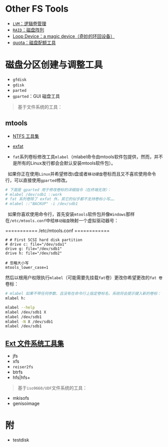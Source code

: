 # Other FS Tools

+ [`LVM`：逻辑卷管理](fs_tools/lvm.md)
+ [`RAID`：磁盘阵列](fs_tools/raid.md)
+ [Loop Device：a magic device（奇妙的环回设备）](fs_tools/loopback.md)
+ [quota：磁盘配额工具](fs_tools/quota.md)

# 磁盘分区创建与调整工具

+ `gfdisk`
+ `gdisk`
+ `parted`
+ `gparted`：GUI 磁盘工具

>  基于文件系统的工具：
## mtools

+ [NTFS 工具集](fs_tools/ntfs-utils.md)
+ [exfat](fs_tools/exfat_utils.md)

+ `fat`系列卷标修改工具`mlabel`（mlabel命令由mtools软件包提供，然而，并不是所有的Linux发行都会会默认安装mtools软件包）。

&nbsp;&nbsp;如果你正在使用`Linux`并希望修改`U`盘或者`移动硬盘`卷标而且又不喜欢使用命令行，可以直接使用`gparted`修改。

```Bash
# 下面是 gparted 用于修改卷标的详细指令（在终端无效）：
# mlabel /dev/sdb1 ::work
# fat 系列卷除了 exfat 外，其它的似乎都不支持卷标小写……
# mlabel ::"BACKUP" -i /dev/sdb1
```

&nbsp;&nbsp;如果你喜欢使用命令行，首先安装`mtools`软件包并像`Windows`那样在`/etc/mtools.conf`中给`移动磁盘`映射一个虚拟驱动器号：

=========== /etc/mtools.conf ============

```config
# # First SCSI hard disk partition
# drive c: file="/dev/sda1"
drive g: file="/dev/sdb1"
drive h: file="/dev/sdb2"

# 忽略大小写
mtools_lower_case=1
```

然后以根用户权限执行`mlabel`（可能需要先挂载`fat`卷）更改你希望更改的`fat 卷`卷标：

```Bash
# mlabel 如果不带任何参数，且没有在命令行上指定卷标名，系统将会提示键入新的卷标：
mlabel h: 

mlabel --help
mlabel /dev/sdb1 X
mlabel /dev/sdb1
mlabel -N X /dev/sdb1
mlabel /dev/sdb1
```

## [Ext 文件系统工具集](fs_tools/ext_fs_utils.md)

+ jfs
+ xfs
+ `reiser2fs`
+ btrfs
+ hfs|hfs+

> 基于`iso9660/UDF`文件系统的工具：

+ mkisofs
+ genisoimage

# 附

+ testdisk
